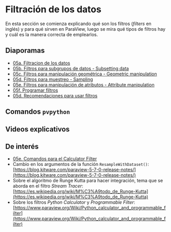 # Filtración de los datos

En esta sección se comienza explicando qué son los filtros (*filters* en inglés) y para qué sirven en ParaView, luego se mira qué tipos de filtros hay y cuál es la manera correcta de emplearlos.

## Diaporamas

* [05a. Filtracion de los datos](05a_Filtracion_de_los_datos.pdf)
* [05b. Filtros para subgrupos de datos - Subsetting data](05b_Filtros_para_subgrupos_de_datos_Subsetting_data.pdf)
* [05c. Filtros para manipulación geométrica - Geometric manipulation](05c_Filtros_para_manipulacion_geometrica_Geometric_manipulation.pdf)
* [05d. Filtros para muestreo - Sampling](05d_Filtros_para_muestreo_Sampling.pdf)
* [05e. Filtros para manipulación de atributos - Attribute manipulation](05e_Filtros_para_manipulacion_de_atributos_Attribute_manipulation.pdf)
* [05f. Programar filtros](05f_Programar_filtros_Programmable_filters.pdf)
* [05d. Recomendaciones para usar filtros](05g_Recomendaciones_para_usar_filtros.pdf)


## Comandos ```pvpython```



## Videos explicativos



## De interés

* [05e. Comandos para el Calculator Filter](05e_Comandos_Calculator_Filter.pdf) 
* Cambio en los argumentos de la función ```ResampleWithDataset()```: [https://blog.kitware.com/paraview-5-7-0-release-notes/](https://blog.kitware.com/paraview-5-7-0-release-notes/)
* Sobre el algoritmo de Runge Kutta para hacer integración, tema que se aborda en el filtro *Stream Tracer*: [https://es.wikipedia.org/wiki/M%C3%A9todo_de_Runge-Kutta](https://es.wikipedia.org/wiki/M%C3%A9todo_de_Runge-Kutta)
* Sobre los filtros *Python Calculator* y *Programmable Filter*: [https://www.paraview.org/Wiki/Python_calculator_and_programmable_filter](https://www.paraview.org/Wiki/Python_calculator_and_programmable_filter)
